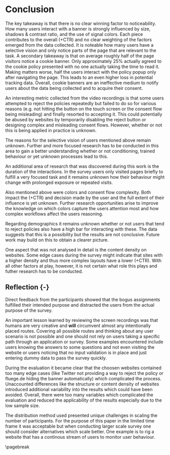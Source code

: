 # Conclusion

<!-- - Tendency to interact with top-aligned banners towards the end (task result input is at the top probably) -->

The key takeaway is that there is no clear winning factor to noticeability. How many users interact with a banner is strongly influenced by size, shadows & contrast ratio, and the use of signal colors. Each piece contributes to the overall (+CTR) and no clear weighting of the factors emerged from the data collected. It is noteable how many users have a selective vision and only notice parts of the page that are relevant to the task. A secondary takeaway is that on average roughly half of the page visitors notice a cookie banner. Only approximately 25% actually agreed to the cookie policy presented with no one actually taking the time to read it. Making matters worse, half the users interact with the policy popup only after navigating the page. This leads to an even higher loss in potential tracking data. Overall, cookie banners are an ineffective medium to notify users about the data being collected and to acquire their consent.

An interesting metric collected from the video recordings is that some users attempted to reject the policies repeatedly but failed to do so for various reasons (e.g. not hitting the button on the touch screen or the consent flow being misleading) and finally resorted to accepting it. This could potentially be abused by websites by temporarily disabling the reject button or designing complex and misleading consent flows. However, whether or not this is being applied in practice is unknown.

The reasons for the selective vision of users mentioned above remain unknown. Further and more focused research has to be conducted in this area to gain a better understanding whether or not conditioning, trained behaviour or yet unknown processes lead to this.

An additional area of research that was discovered during this work is the duration of the interactions. In the survey users only visited pages briefly to fulfill a very focused task and it remains unknown how their behaviour might change with prolonged exposure or repeated visits.

Also mentioned above were colors and consent flow complexity. Both impact the (+CTR) and decision made by the user and the full extent of their influence is yet unknown. Further research opportunities arise to improve the knowledge on which colors capture the users attention most and how complex workflows affect the users reasoning.

Regarding demographics it remains unknown whether or not users that tend to reject policies also have a high bar for interacting with these. The data suggests that this is a possibility but the results are not conclusive. Future work may build on this to obtain a clearer picture.

One aspect that was not analysed in detail is the content density on websites. Some edge cases during the survey might indicate that sites with a higher density and thus more complex layouts have a lower (+CTR). With all other factors at play, however, it is not certain what role this plays and futher research has to be conducted.

## Reflection {-}

Direct feedback from the participants showed that the bogus assignments fulfilled their intended purpose and distracted the users from the actual purpose of the survey.

An important lesson learned by reviewing the screen recordings was that humans are very creative and **will** circumvent almost any intentionally placed routes. Covering all possible routes and thinking about any user scenario is not possible and one should not rely on users taking a specific path through an application or survey. Some examples encountered include users knowing the answers to some questions and not even visiting the website or users noticing that no input validation is in place and just entering dummy data to pass the survey quickly.

During the evaluation it became clear that the choosen websites contained too many edge cases (like Twitter not providing a way to reject the policy or fluege.de hiding the banner automatically) which complicated the process. Unaccounted differences like the structure or content density of websites introduced additional variability into the results which could have been avoided. Overall, there were too many variables which complicated the evaluation and reduced the applicability of the results especially due to the low sample size.

The distribution method used presented unique challenges in scaling the number of participants. For the purpose of this paper in the limited time frame it was acceptable but when conducting larger scale survey one should consider alternatives which scale better. One example is to rig a website that has a continous stream of users to monitor user behaviour.

\pagebreak
